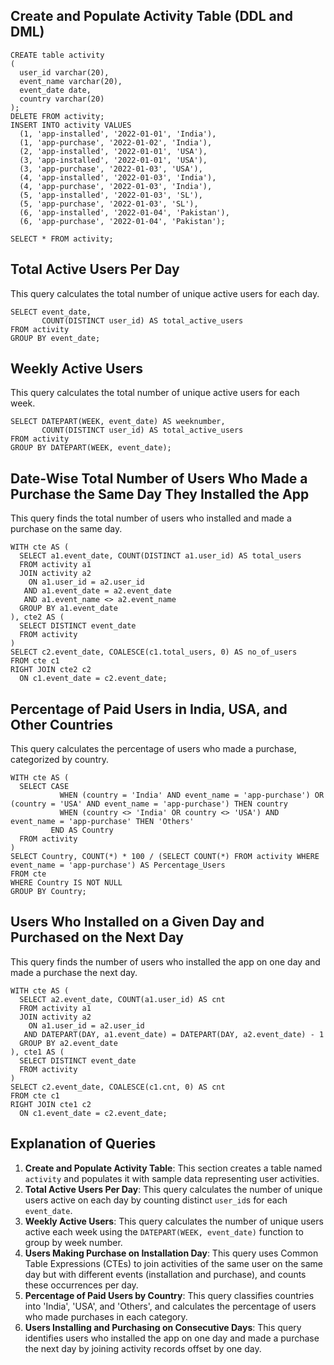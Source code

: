 
## Create and Populate Activity Table (DDL and DML)
```{sql}
CREATE table activity
(
  user_id varchar(20),
  event_name varchar(20),
  event_date date,
  country varchar(20)
);
DELETE FROM activity;
INSERT INTO activity VALUES 
  (1, 'app-installed', '2022-01-01', 'India'),
  (1, 'app-purchase', '2022-01-02', 'India'),
  (2, 'app-installed', '2022-01-01', 'USA'),
  (3, 'app-installed', '2022-01-01', 'USA'),
  (3, 'app-purchase', '2022-01-03', 'USA'),
  (4, 'app-installed', '2022-01-03', 'India'),
  (4, 'app-purchase', '2022-01-03', 'India'),
  (5, 'app-installed', '2022-01-03', 'SL'),
  (5, 'app-purchase', '2022-01-03', 'SL'),
  (6, 'app-installed', '2022-01-04', 'Pakistan'),
  (6, 'app-purchase', '2022-01-04', 'Pakistan');

SELECT * FROM activity;
```

## Total Active Users Per Day
This query calculates the total number of unique active users for each day.
```{sql}
SELECT event_date,
       COUNT(DISTINCT user_id) AS total_active_users
FROM activity
GROUP BY event_date;
```

## Weekly Active Users
This query calculates the total number of unique active users for each week.
```{sql}
SELECT DATEPART(WEEK, event_date) AS weeknumber,
       COUNT(DISTINCT user_id) AS total_active_users
FROM activity
GROUP BY DATEPART(WEEK, event_date);
```

## Date-Wise Total Number of Users Who Made a Purchase the Same Day They Installed the App
This query finds the total number of users who installed and made a purchase on the same day.
```{sql}
WITH cte AS (
  SELECT a1.event_date, COUNT(DISTINCT a1.user_id) AS total_users
  FROM activity a1
  JOIN activity a2 
    ON a1.user_id = a2.user_id 
   AND a1.event_date = a2.event_date
   AND a1.event_name <> a2.event_name
  GROUP BY a1.event_date
), cte2 AS (
  SELECT DISTINCT event_date
  FROM activity
)
SELECT c2.event_date, COALESCE(c1.total_users, 0) AS no_of_users
FROM cte c1
RIGHT JOIN cte2 c2
  ON c1.event_date = c2.event_date;
```

## Percentage of Paid Users in India, USA, and Other Countries
This query calculates the percentage of users who made a purchase, categorized by country.
```{sql}
WITH cte AS (
  SELECT CASE 
           WHEN (country = 'India' AND event_name = 'app-purchase') OR (country = 'USA' AND event_name = 'app-purchase') THEN country 
           WHEN (country <> 'India' OR country <> 'USA') AND event_name = 'app-purchase' THEN 'Others'
         END AS Country
  FROM activity
)
SELECT Country, COUNT(*) * 100 / (SELECT COUNT(*) FROM activity WHERE event_name = 'app-purchase') AS Percentage_Users
FROM cte 
WHERE Country IS NOT NULL
GROUP BY Country;
```

## Users Who Installed on a Given Day and Purchased on the Next Day
This query finds the number of users who installed the app on one day and made a purchase the next day.
```{sql}
WITH cte AS (
  SELECT a2.event_date, COUNT(a1.user_id) AS cnt
  FROM activity a1
  JOIN activity a2 
    ON a1.user_id = a2.user_id
   AND DATEPART(DAY, a1.event_date) = DATEPART(DAY, a2.event_date) - 1 
  GROUP BY a2.event_date
), cte1 AS (
  SELECT DISTINCT event_date 
  FROM activity
)
SELECT c2.event_date, COALESCE(c1.cnt, 0) AS cnt
FROM cte c1
RIGHT JOIN cte1 c2
  ON c1.event_date = c2.event_date;
```

## Explanation of Queries
1. **Create and Populate Activity Table**: This section creates a table named `activity` and populates it with sample data representing user activities.
2. **Total Active Users Per Day**: This query calculates the number of unique users active on each day by counting distinct `user_id`s for each `event_date`.
3. **Weekly Active Users**: This query calculates the number of unique users active each week using the `DATEPART(WEEK, event_date)` function to group by week number.
4. **Users Making Purchase on Installation Day**: This query uses Common Table Expressions (CTEs) to join activities of the same user on the same day but with different events (installation and purchase), and counts these occurrences per day.
5. **Percentage of Paid Users by Country**: This query classifies countries into 'India', 'USA', and 'Others', and calculates the percentage of users who made purchases in each category.
6. **Users Installing and Purchasing on Consecutive Days**: This query identifies users who installed the app on one day and made a purchase the next day by joining activity records offset by one day.
